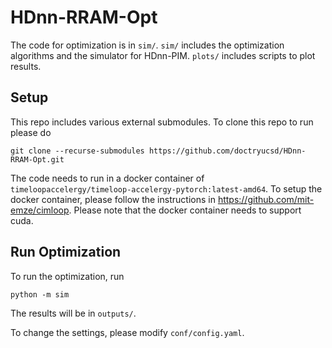# HDnn-RRAM-Opt
The code for optimization is in `sim/`. `sim/` includes the optimization algorithms and the simulator for HDnn-PIM. `plots/` includes scripts to plot results.

## Setup
This repo includes various external submodules. To clone this repo to run please do 
````
git clone --recurse-submodules https://github.com/doctryucsd/HDnn-RRAM-Opt.git
````

The code needs to run in a docker container of `timeloopaccelergy/timeloop-accelergy-pytorch:latest-amd64`. To setup the docker container, please follow the instructions in https://github.com/mit-emze/cimloop. Please note that the docker container needs to support cuda.

## Run Optimization
To run the optimization, run
````
python -m sim
````
The results will be in `outputs/`.

To change the settings, please modify `conf/config.yaml`.
